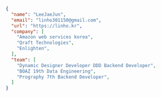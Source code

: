 ```json
{
  "name": "LeeJaeJun",
  "email": "linho301150@gmail.com",
  "url": "https://linho.kr",
  "company": [
    "Amazon web services korea",
    "Qraft Technologies",
    "Enlighten",
  ],
  "team": [
    "Dynamic Designer Developer DDD Backend Developer",
    "BOAZ 19th Data Engineering",
    "Prography 7th Backend Developer",
  ]
}
```
<!-- ```json
{
  "name": "LeeJaeJun",
  "email": "linho301150@gmail.com",
  "url": "https://linho.kr",
  "awardRecord": [
    "🏆 RPA LEAGUE 2019 Uipath SEOUL",
    "STEAM Start-up Capacity Enhancement Camp in MyongJi"
  ],
  "latestProject": "https://que.kr",
  "skillTech": [
    {
      "backend": [
        "Nest.js",
        "Express",
        "Django",
        "Flask",
        "FastApi"
      ],
      "aws": [
        "Elastic Container Service",
        "Elastic Container Registry",
        "Elastic BeanStalk",
        "Elastic Compute Cloud",
        "ElastiCache",
        "Relational Database Service",
        "Lambda"
      ],
      "devops": [
        "Docker",
        "Github Actions",
        "AWS codeDeploy",
        "AWS codepipeLine"
      ]
    }
  ],
  "activityRecord": [
    "GDSC MJU Lead 1st",
    "BOAZ 19th Data Engineering",
    "Prography 7th Backend Developer",
    "Likelion 9th Backend Developer",
    "COALAUNIV 2th Data Analysis",
    "MyongJi metaverse Design School"
  ]
}
``` -->
<!--
<p align="">
  <img src="https://img.shields.io/badge/Nest.js-E0234E?style=flat-square&logo=nestjs&logoColor=white"/>
  <img src="https://img.shields.io/badge/Express-000000?style=flat-square&logo=express&logoColor=white"/>
  <img src="https://img.shields.io/badge/Django-092E20?style=flat-square&logo=Django&logoColor=white"/>
  <br>
  <img src="https://img.shields.io/badge/Amazon AWS-232F3E?style=flat-square&logo=Amazon AWS&logoColor=white"/>
  <img src="https://img.shields.io/badge/Amazon ECS-FF9900?style=flat-square&logo=Amazon ECS&logoColor=white"/>
  <img src="https://img.shields.io/badge/Amazon Lambda-FF9900?style=flat-square&logo=AWS Lambda&logoColor=white"/>

  <img src="https://img.shields.io/badge/AWS Fargate-FF9900?style=flat-square&logo=AWS Fargate&logoColor=white"/>
  
  <img src="https://img.shields.io/badge/Docker-2496ED?style=flat-square&logo=Docker&logoColor=white"/>
  <img src="https://img.shields.io/badge/Github Actions-2088FF?style=flat-square&logo=Github Actions&logoColor=white"/>

  <br>
  <img src="https://img.shields.io/badge/Adobe Photoshop-31A8FF?style=flat-square&logo=Adobe-Photoshop&logoColor=white"/>
  <img src="https://img.shields.io/badge/Adobe Premiere Pro-9999FF?style=flat-square&logo=Adobe-Premiere-Pro&logoColor=white"/>
  <img src="https://img.shields.io/badge/Notion-000000?style=flat-square&logo=Notion&logoColor=white"/>
</p>
-->
<!--https://simpleicons.org/-->
<!--
🏆 RPA LEAGUE 2019 Uipath SEOUL<br>
🤝 GDSC MJU Lead 1st<br>
🤝 BOAZ 19th Data Engineering<br>
🤝 Prography 7th Backend Developer<br>
🤝 Likelion 9th Backend Developer<br>
🤝 COALAUNIV 2th Data Analysis<br>
☁ KRuniv.github.io<br>
<hr>-->
